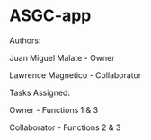# ASGC-app


Authors:

Juan Miguel Malate - Owner

Lawrence Magnetico - Collaborator


Tasks Assigned:

Owner - Functions 1 & 3

Collaborator - Functions 2 & 3
